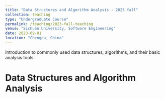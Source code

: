 ```yaml
---
title: "Data Structures and Algorithm Analysis - 2023 fall"
collection: teaching
type: "Undergraduate Course"
permalink: /teaching/2023-fall-teaching
venue: "Sichuan University, Software Engineering"
date: 2023-09-01
location: "Chengdu, China"
---
```


Introduction to commonly used data structures, algorithms, and their basic analysis tools.

Data Structures and Algorithm Analysis
======
